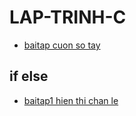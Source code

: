 # LAP-TRINH-C
- [baitap cuon so tay](https://www.jdoodle.com/iembed/v0/B64)
## if else
- [baitap1  hien thi chan le](https://www.jdoodle.com/iembed/v0/B5Z)
